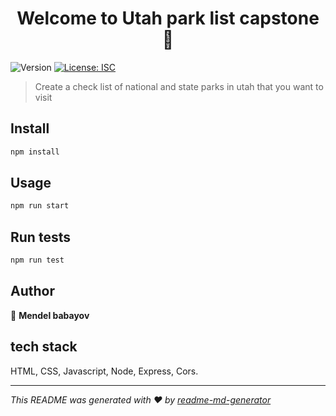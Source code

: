 <h1 align="center">Welcome to Utah park list capstone 👋</h1>
<p>
  <img alt="Version" src="https://img.shields.io/badge/version-1.0.0-blue.svg?cacheSeconds=2592000" />
  <a href="#" target="_blank">
    <img alt="License: ISC" src="https://img.shields.io/badge/License-ISC-yellow.svg" />
  </a>
</p>

> Create a check list of national and state parks in utah that you want to visit

## Install

```sh
npm install
```

## Usage

```sh
npm run start
```

## Run tests

```sh
npm run test
```

## Author

👤 **Mendel babayov**


## tech stack
HTML, CSS, Javascript, Node, Express, Cors.

***
_This README was generated with ❤️ by [readme-md-generator](https://github.com/kefranabg/readme-md-generator)_
